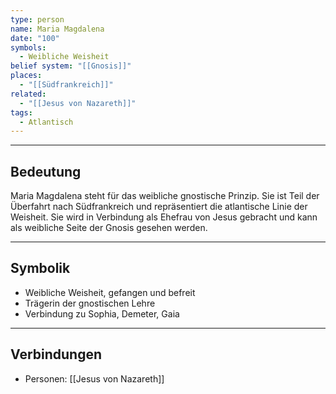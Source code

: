 ```yaml
---
type: person
name: Maria Magdalena
date: "100"
symbols:
  - Weibliche Weisheit
belief system: "[[Gnosis]]"
places:
  - "[[Südfrankreich]]"
related:
  - "[[Jesus von Nazareth]]"
tags:
  - Atlantisch
---
```

---
## Bedeutung

Maria Magdalena steht für das weibliche gnostische Prinzip. Sie ist Teil der Überfahrt nach Südfrankreich und repräsentiert die atlantische Linie der Weisheit. Sie wird in Verbindung als Ehefrau von Jesus gebracht und kann als weibliche Seite der Gnosis gesehen werden.

---
## Symbolik

- Weibliche Weisheit, gefangen und befreit
- Trägerin der gnostischen Lehre
- Verbindung zu Sophia, Demeter, Gaia

---
## Verbindungen

- Personen: [[Jesus von Nazareth]]

